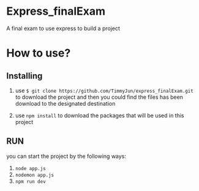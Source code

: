 # Express_finalExam
A final exam to use express to build a project

# How to use?

## Installing
1. use `$ git clone https://github.com/TimmyJun/express_finalExam.git` to download the project
and then you could find the files has been download to the designated destination

2. use `npm install` to download the packages that will be used in this project

## RUN
you can start the project by the following ways:

1. `node app.js`
2. `nodemon app.js`
3. `npm run dev`